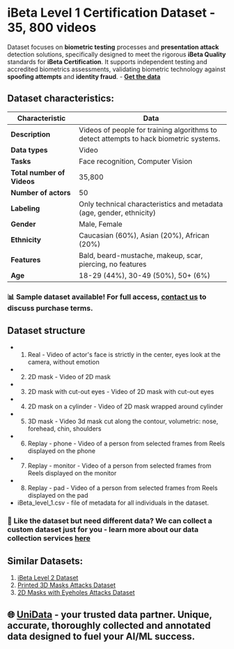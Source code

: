 # iBeta Level 1 Certification Dataset - 35, 800 videos
Dataset focuses on **biometric testing** processes and **presentation attack** detection solutions, specifically designed to meet the rigorous **iBeta Quality** standards for **iBeta Certification**. It supports independent testing and accredited biometrics assessments, validating biometric technology against **spoofing attempts** and **identity fraud**. -  **[Get the data](https://unidata.pro/datasets/ibeta-level-1-video-attacks/?utm_source=github&utm_medium=referral&utm_campaign=ibeta-level-1-certification-dataset)**
## Dataset characteristics:
| Characteristic              | Data                                                                 |
|-----------------------------|----------------------------------------------------------------------|
| **Description**             | Videos of people for training algorithms to detect attempts to hack biometric systems. |
| **Data types**              | Video                                                               |
| **Tasks**                   | Face recognition, Computer Vision                                   |
| **Total number of Videos**  | 35,800                                                              |
| **Number of actors**        | 50                                                                  |
| **Labeling**                | Only technical characteristics and metadata (age, gender, ethnicity) |
| **Gender**                  | Male, Female                                                        |
| **Ethnicity**               | Caucasian (60%), Asian (20%), African (20%)                         |
| **Features**                | Bald, beard-mustache, makeup, scar, piercing, no features           |
| **Age**                     | 18-29 (44%), 30-49 (50%), 50+ (6%)                                  |
### 📊 Sample dataset available! For full access, [contact us](https://unidata.pro/datasets/ibeta-level-1-video-attacks/?utm_source=github&utm_medium=referral&utm_campaign=ibeta-level-1-certification-dataset) to discuss purchase terms.

## Dataset structure
- 1. Real - Video of actor's face is strictly in the center, eyes look at the camera, without emotion
- 2. 2D mask - Video of 2D mask
- 3. 2D mask with cut-out eyes - Video of 2D mask with cut-out eyes
- 4. 2D mask on a cylinder - Video of 2D mask wrapped around cylinder
- 5. 3D mask - Video 3d mask cut along the contour, volumetric: nose, forehead, chin, shoulders
- 6. Replay - phone - Video of a person from selected frames from Reels displayed on the phone
- 7. Replay - monitor - Video of a person from selected frames from Reels displayed on the monitor 
- 8. Replay - pad - Video of a person from selected frames from Reels displayed on the pad
- iBeta_level_1.csv - file of metadata  for all individuals in the dataset.

### 🧩 Like the dataset but need different data? We can collect a custom dataset just for you - learn more about our data collection services [here](https://unidata.pro/datasets/ibeta-level-1-video-attacks/?utm_source=github&utm_medium=referral&utm_campaign=ibeta-level-1-certification-dataset)


## Similar Datasets:
1. [iBeta Level 2 Dataset](https://unidata.pro/datasets/ibeta-level-2-video-attacks/?utm_source=github&utm_medium=referral&utm_campaign=ibeta-level-2-certification-dataset)
2. [Printed 3D Masks Attacks Dataset](https://unidata.pro/datasets/printed-3d-masks-attacks/?utm_source=github&utm_medium=referral&utm_campaign=ibeta-level-1-certification-dataset)
3. [2D Masks with Eyeholes Attacks Dataset](https://unidata.pro/datasets/2d-masks/?utm_source=github&utm_medium=referral&utm_campaign=ibeta-level-1-certification-dataset)
## 🌐 [UniData](https://unidata.pro/datasets/ibeta-level-1-video-attacks/?utm_source=github&utm_medium=referral&utm_campaign=ibeta-level-1-certification-dataset) - your trusted data partner. Unique, accurate, thoroughly collected and annotated data designed to fuel your AI/ML success.

